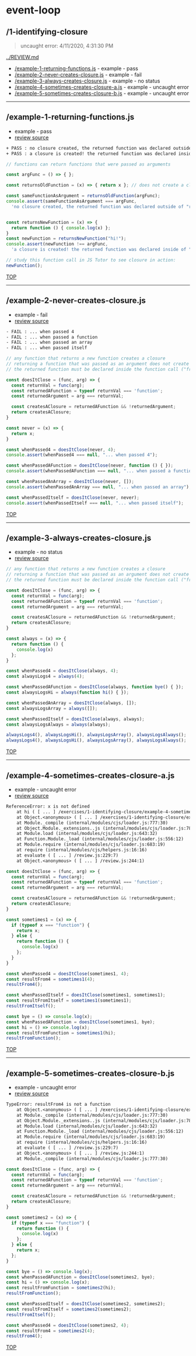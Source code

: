 # event-loop 

## /1-identifying-closure

> uncaught error: 4/11/2020, 4:31:30 PM 

[../REVIEW.md](../REVIEW.md)

* [/example-1-returning-functions.js](#example-1-returning-functionsjs) - example - pass
* [/example-2-never-creates-closure.js](#example-2-never-creates-closurejs) - example - fail
* [/example-3-always-creates-closure.js](#example-3-always-creates-closurejs) - example - no status
* [/example-4-sometimes-creates-closure-a.js](#example-4-sometimes-creates-closure-ajs) - example - uncaught error
* [/example-5-sometimes-creates-closure-b.js](#example-5-sometimes-creates-closure-bjs) - example - uncaught error

---

## /example-1-returning-functions.js

* example - pass
* [review source](./example-1-returning-functions.js)

```txt
+ PASS : no closure created, the returned function was declared outside of "returnsOldfunction"
+ PASS : a closure is created! the returned function was declared inside of "returnsNewFunction"
```

```js
// functions can return functions that were passed as arguments

const argFunc = () => { };

const returnsOldFunction = (x) => { return x }; // does not create a closure

const sameFunctionAsArgument = returnsOldFunction(argFunc);
console.assert(sameFunctionAsArgument === argFunc,
  'no closure created, the returned function was declared outside of "returnsOldfunction"');;


const returnsNewFunction = (x) => {
  return function () { console.log(x) };
}
const newFunction = returnsNewFunction("hi!");
console.assert(newFunction !== argFunc,
  'a closure is created! the returned function was declared inside of "returnsNewFunction"');

// study this function call in JS Tutor to see closure in action:
newFunction();

```

[TOP](#event-loop)

---

## /example-2-never-creates-closure.js

* example - fail
* [review source](./example-2-never-creates-closure.js)

```txt
- FAIL : ... when passed 4
- FAIL : ... when passed a function
- FAIL : ... when passed an array
- FAIL : ... when passed itself
```

```js
// any function that returns a new function creates a closure
// returning a function that was passed as an argument does not create a closure
// the returned function must be declared inside the function call ("frame" on js tutor)

const doesItClose = (func, arg) => {
  const returnVal = func(arg);
  const returnedAFunction = typeof returnVal === 'function';
  const returnedArgument = arg === returnVal;

  const createsAClosure = returnedAFunction && !returnedArgument;
  return createsAClosure;
}

const never = (x) => {
  return x;
}

const whenPassed4 = doesItClose(never, 4);
console.assert(whenPassed4 === null, "... when passed 4");

const whenPassedAFunction = doesItClose(never, function () { });
console.assert(whenPassedAFunction === null, "... when passed a function");

const whenPassedAnArray = doesItClose(never, []);
console.assert(whenPassedAnArray === null, "... when passed an array");

const whenPassedItself = doesItClose(never, never);
console.assert(whenPassedItself === null, "... when passed itself");

```

[TOP](#event-loop)

---

## /example-3-always-creates-closure.js

* example - no status
* [review source](./example-3-always-creates-closure.js)

```js
// any function that returns a new function creates a closure
// returning a function that was passed as an argument does not create a closure
// the returned function must be declared inside the function call ("frame" on js tutor)

const doesItClose = (func, arg) => {
  const returnVal = func(arg);
  const returnedAFunction = typeof returnVal === 'function';
  const returnedArgument = arg === returnVal;

  const createsAClosure = returnedAFunction && !returnedArgument;
  return createsAClosure;
}

const always = (x) => {
  return function () {
    console.log(x)
  };
}

const whenPassed4 = doesItClose(always, 4);
const alwaysLogs4 = always(4);

const whenPassedAFunction = doesItClose(always, function bye() { });
const alwaysLogsHi = always(function hi() { });

const whenPassedAnArray = doesItClose(always, []);
const alwaysLogsArray = always([]);

const whenPassedItself = doesItClose(always, always);
const alwaysLogsAlways = always(always);

alwaysLogs4(), alwaysLogsHi(), alwaysLogsArray(), alwaysLogsAlways();
alwaysLogs4(), alwaysLogsHi(), alwaysLogsArray(), alwaysLogsAlways();

```

[TOP](#event-loop)

---

## /example-4-sometimes-creates-closure-a.js

* example - uncaught error
* [review source](./example-4-sometimes-creates-closure-a.js)

```txt
ReferenceError: x is not defined
    at hi ( [ ... ] /exercises/1-identifying-closure/example-4-sometimes-creates-closure-a.js:30:30)
    at Object.<anonymous> ( [ ... ] /exercises/1-identifying-closure/example-4-sometimes-creates-closure-a.js:32:1)
    at Module._compile (internal/modules/cjs/loader.js:777:30)
    at Object.Module._extensions..js (internal/modules/cjs/loader.js:788:10)
    at Module.load (internal/modules/cjs/loader.js:643:32)
    at Function.Module._load (internal/modules/cjs/loader.js:556:12)
    at Module.require (internal/modules/cjs/loader.js:683:19)
    at require (internal/modules/cjs/helpers.js:16:16)
    at evaluate ( [ ... ] /review.js:229:7)
    at Object.<anonymous> ( [ ... ] /review.js:244:1)
```

```js
const doesItClose = (func, arg) => {
  const returnVal = func(arg);
  const returnedAFunction = typeof returnVal === 'function';
  const returnedArgument = arg === returnVal;

  const createsAClosure = returnedAFunction && !returnedArgument;
  return createsAClosure;
}

const sometimes1 = (x) => {
  if (typeof x === "function") {
    return x;
  } else {
    return function () {
      console.log(x)
    };
  }
}

const whenPassed4 = doesItClose(sometimes1, 4);
const resultFrom4 = sometimes1(4);
resultFrom4();

const whenPassedItself = doesItClose(sometimes1, sometimes1);
const resultFromItself = sometimes1(sometimes1);
resultFromItself();

const bye = () => console.log(x);
const whenPassedAFunction = doesItClose(sometimes1, bye);
const hi = () => console.log(x);
const resultFromFunction = sometimes1(hi);
resultFromFunction();

```

[TOP](#event-loop)

---

## /example-5-sometimes-creates-closure-b.js

* example - uncaught error
* [review source](./example-5-sometimes-creates-closure-b.js)

```txt
TypeError: resultFrom4 is not a function
    at Object.<anonymous> ( [ ... ] /exercises/1-identifying-closure/example-5-sometimes-creates-closure-b.js:32:1)
    at Module._compile (internal/modules/cjs/loader.js:777:30)
    at Object.Module._extensions..js (internal/modules/cjs/loader.js:788:10)
    at Module.load (internal/modules/cjs/loader.js:643:32)
    at Function.Module._load (internal/modules/cjs/loader.js:556:12)
    at Module.require (internal/modules/cjs/loader.js:683:19)
    at require (internal/modules/cjs/helpers.js:16:16)
    at evaluate ( [ ... ] /review.js:229:7)
    at Object.<anonymous> ( [ ... ] /review.js:244:1)
    at Module._compile (internal/modules/cjs/loader.js:777:30)
```

```js
const doesItClose = (func, arg) => {
  const returnVal = func(arg);
  const returnedAFunction = typeof returnVal === 'function';
  const returnedArgument = arg === returnVal;

  const createsAClosure = returnedAFunction && !returnedArgument;
  return createsAClosure;
}

const sometimes2 = (x) => {
  if (typeof x === "function") {
    return function () {
      console.log(x)
    };
  } else {
    return x;
  };
}

const bye = () => console.log(x);
const whenPassedAFunction = doesItClose(sometimes2, bye);
const hi = () => console.log(x);
const resultFromFunction = sometimes2(hi);
resultFromFunction();

const whenPassedItself = doesItClose(sometimes2, sometimes2);
const resultFromItself = sometimes2(sometimes2);
resultFromItself();

const whenPassed4 = doesItClose(sometimes2, 4);
const resultFrom4 = sometimes2(4);
resultFrom4();

```

[TOP](#event-loop)

